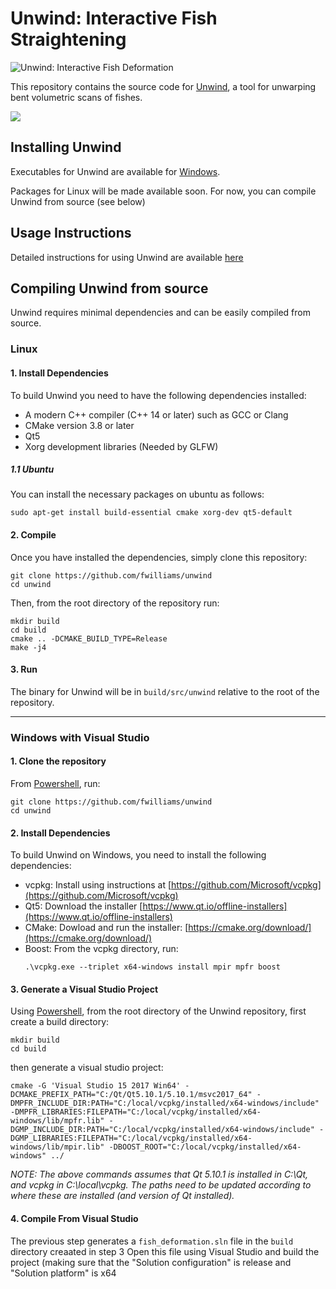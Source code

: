 # Unwind: Interactive Fish Straightening

![](https://raw.githubusercontent.com/fwilliams/unwind/master/img/teaser3.png "Unwind: Interactive Fish Deformation")

This repository contains the source code for [Unwind](https://arxiv.org/abs/1904.04890), a tool for unwarping bent volumetric scans of fishes.

![](https://github.com/fwilliams/unwind/blob/master/img/teaser.png)

## Installing Unwind
Executables for Unwind are available for [Windows](https://drive.google.com/open?id=1J9BzsZyI-AfS8e60z1lJpMUY8lKS6-rC). 

Packages for Linux will be made available soon. For now, you can compile Unwind from source (see below)

## Usage Instructions
Detailed instructions for using Unwind are available [here](https://drive.google.com/open?id=1nX1DfBNiOcilo1tyLqh0B6fV_Aa-K2ML)

## Compiling Unwind from source
Unwind requires minimal dependencies and can be easily compiled from source.


### Linux

#### 1. Install Dependencies
To build Unwind you need to have the following dependencies installed:
* A modern C++ compiler (C++ 14 or later) such as GCC or Clang
* CMake version 3.8 or later
* Qt5 
* Xorg development libraries (Needed by GLFW)
##### 1.1 Ubuntu
You can install the necessary packages on ubuntu as follows:
```
sudo apt-get install build-essential cmake xorg-dev qt5-default
```

#### 2. Compile
Once you have installed the dependencies, simply clone this repository:
```
git clone https://github.com/fwilliams/unwind
cd unwind
```

Then, from the root directory of the repository run:
```
mkdir build
cd build
cmake .. -DCMAKE_BUILD_TYPE=Release
make -j4
```

#### 3. Run
The binary for Unwind will be in `build/src/unwind` relative to the root of the repository.

-------------------------------------------------------

### Windows with Visual Studio

#### 1. Clone the repository
From [Powershell](https://docs.microsoft.com/en-us/powershell/scripting/install/installing-powershell-core-on-windows?view=powershell-6), run:
```
git clone https://github.com/fwilliams/unwind
cd unwind
```

#### 2. Install Dependencies
To build Unwind on Windows, you need to install the following dependencies:
* vcpkg: Install using instructions at [https://github.com/Microsoft/vcpkg](https://github.com/Microsoft/vcpkg)
* Qt5: Download the installer [https://www.qt.io/offline-installers](https://www.qt.io/offline-installers)
* CMake: Dowload and run the installer: [https://cmake.org/download/](https://cmake.org/download/)
* Boost: From the vcpkg directory, run:
    ```
    .\vcpkg.exe --triplet x64-windows install mpir mpfr boost
    ```

#### 3. Generate a Visual Studio Project
Using [Powershell](https://docs.microsoft.com/en-us/powershell/scripting/install/installing-powershell-core-on-windows?view=powershell-6), from the root directory of the Unwind repository, first create a build directory:
```
mkdir build
cd build
```
then generate a visual studio project:
```
cmake -G 'Visual Studio 15 2017 Win64' -DCMAKE_PREFIX_PATH="C:/Qt/Qt5.10.1/5.10.1/msvc2017_64" -DMPFR_INCLUDE_DIR:PATH="C:/local/vcpkg/installed/x64-windows/include" -DMPFR_LIBRARIES:FILEPATH="C:/local/vcpkg/installed/x64-windows/lib/mpfr.lib" -DGMP_INCLUDE_DIR:PATH="C:/local/vcpkg/installed/x64-windows/include" -DGMP_LIBRARIES:FILEPATH="C:/local/vcpkg/installed/x64-windows/lib/mpir.lib" -DBOOST_ROOT="C:/local/vcpkg/installed/x64-windows" ../
```
*NOTE: The above commands assumes that Qt 5.10.1 is installed in C:\Qt, and vcpkg in C:\local\vcpkg. 
The paths need to be updated according to where these are installed (and version of Qt installed).*

#### 4. Compile From Visual Studio
The previous step generates a `fish_deformation.sln` file in the `build` directory creaated in step 3
Open this file using Visual Studio and build the project (making sure that the "Solution configuration" is release and "Solution platform" is x64
